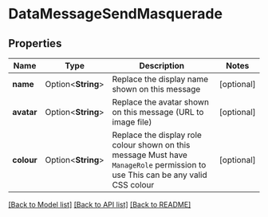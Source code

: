# DataMessageSendMasquerade

## Properties

Name | Type | Description | Notes
------------ | ------------- | ------------- | -------------
**name** | Option<**String**> | Replace the display name shown on this message | [optional]
**avatar** | Option<**String**> | Replace the avatar shown on this message (URL to image file) | [optional]
**colour** | Option<**String**> | Replace the display role colour shown on this message  Must have `ManageRole` permission to use  This can be any valid CSS colour | [optional]

[[Back to Model list]](../README.md#documentation-for-models) [[Back to API list]](../README.md#documentation-for-api-endpoints) [[Back to README]](../README.md)


